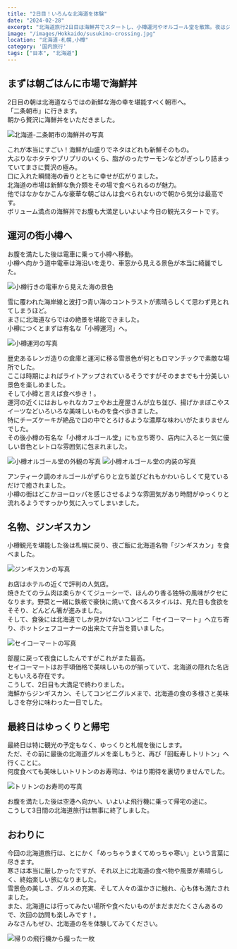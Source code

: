 ```yaml
---
title: "2日目！いろんな北海道を体験"
date: "2024-02-28"
excerpt: "北海道旅行2日目は海鮮丼でスタートし、小樽運河やオルゴール堂を散策。夜はジンギスカンとセイコーマートのグルメを味わい、最終日は絶品回転寿司で締めくくる充実した旅でした。"
image: "/images/Hokkaido/susukino-crossing.jpg"
location: "北海道-札幌,小樽"
category: '国内旅行'
tags: ["日本", "北海道"]
---
```


## まずは朝ごはんに市場で海鮮丼

2日目の朝は北海道ならではの新鮮な海の幸を堪能すべく朝市へ。  
「二条朝市」に行きます。  
朝から贅沢に海鮮丼をいただきました。  

![北海道-二条朝市の海鮮丼の写真](/images/Hokkaido/seafood-bowl.jpg)

これが本当にすごい！海鮮が山盛りでネタはどれも新鮮そのもの。  
大ぶりなホタテやプリプリのいくら、脂がのったサーモンなどがぎっしり詰まっていてまさに贅沢の極み。  
口に入れた瞬間海の香りとともに幸せが広がりました。  
北海道の市場は新鮮な魚介類をその場で食べられるのが魅力。  
他ではなかなかこんな豪華な朝ごはんは食べられないので朝から気分は最高です。  
ボリューム満点の海鮮丼でお腹も大満足しいよいよ今日の観光スタートです。  

## 運河の街小樽へ

お腹を満たした後は電車に乗って小樽へ移動。  
小樽へ向かう道中電車は海沿いを走り、車窓から見える景色が本当に綺麗でした。  

![小樽行きの電車から見えた海の景色](/images/Hokkaido/otaru-sea.jpg)

雪に覆われた海岸線と波打つ青い海のコントラストが素晴らしくて思わず見とれてしまうほど。  
まさに北海道ならではの絶景を堪能できました。  
小樽につくとまずは有名な「小樽運河」へ。  

![小樽運河の写真](/images/Hokkaido/otaru-canal.jpg)

歴史あるレンガ造りの倉庫と運河に移る雪景色が何ともロマンチックで素敵な場所でした。  
ここは時期によればライトアップされているそうですがそのままでも十分美しい景色を楽しめました。  
そして小樽と言えば食べ歩き！。  
運河の近くにはおしゃれなカフェやお土産屋さんが立ち並び、揚げかまぼこやスイーツなどいろいろな美味しいものを食べ歩きました。  
特にチーズケーキが絶品で口の中でとろけるような濃厚な味わいがたまりませんでした。  
その後小樽の有名な「小樽オルゴール堂」にも立ち寄り、店内に入ると一気に優しい音色とレトロな雰囲気に包まれました。  

![小樽オルゴール堂の外観の写真](/images/Hokkaido/music-box-museum-1.jpg)
![小樽オルゴール堂の内装の写真](/images/Hokkaido/music-box-museum-2.jpg)

アンティーク調のオルゴールがずらりと立ち並びどれもかわいらしくて見ているだけで癒されました。    
小樽の街はどこかヨーロッパを感じさせるような雰囲気があり時間がゆっくりと流れるようですっかり気に入ってしまいました。  

## 名物、ジンギスカン

小樽観光を堪能した後は札幌に戻り、夜ご飯に北海道名物「ジンギスカン」を食べました。  

![ジンギスカンの写真](/images/Hokkaido/genghis-khan.jpg)

お店はホテルの近くで評判の人気店。  
焼きたてのラム肉は柔らかくてジューシーで、ほんのり香る独特の風味がクセになります。野菜と一緒に鉄板で豪快に焼いて食べるスタイルは、見た目も食欲をそそり、どんどん箸が進みました。  
そして、食後には北海道でしか見かけないコンビニ「セイコーマート」へ立ち寄り、ホットシェフコーナーの出来たて弁当を買いました。  

![セイコーマートの写真](/images/Hokkaido/seicomart.jpg)

部屋に戻って夜食にしたんですがこれがまた最高。  
セイコーマートはお手頃価格で美味しいものが揃っていて、北海道の隠れた名店ともいえる存在です。  
こうして、2日目も大満足で終わりました。  
海鮮からジンギスカン、そしてコンビニグルメまで、北海道の食の多様さと美味しさを存分に味わった一日でした。  

## 最終日はゆっくりと帰宅

最終日は特に観光の予定もなく、ゆっくりと札幌を後にします。  
ただ、その前に最後の北海道グルメを楽しもうと、再び「回転寿しトリトン」へ行くことに。  
何度食べても美味しいトリトンのお寿司は、やはり期待を裏切りませんでした。  

![トリトンのお寿司の写真](/images/Hokkaido/sushi.jpg)

お腹を満たした後は空港へ向かい、いよいよ飛行機に乗って帰宅の途に。  
こうして3日間の北海道旅行は無事に終了しました。  

## おわりに

今回の北海道旅行は、とにかく「めっちゃうまくてめっちゃ寒い」という言葉に尽きます。  
寒さは本当に厳しかったですが、それ以上に北海道の食べ物や風景が素晴らしく、終始楽しい旅になりました。  
雪景色の美しさ、グルメの充実、そして人々の温かさに触れ、心も体も満たされました。  
また、北海道には行ってみたい場所や食べたいものがまだまだたくさんあるので、次回の訪問も楽しみです！。  
みなさんもぜひ、北海道の冬を体験してみてください。  

![帰りの飛行機から撮った一枚](/images/Hokkaido/air-plane.jpg)
